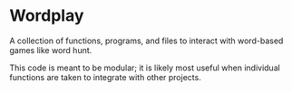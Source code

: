 # Wordplay
A collection of functions, programs, and files to interact with word-based games like word hunt.

This code is meant to be modular; it is likely most useful when individual functions are taken to integrate with other projects.
